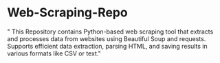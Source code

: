 # Web-Scraping-Repo
" This Repository contains Python-based web scraping tool that extracts and processes data from websites using Beautiful Soup and requests. Supports efficient data extraction, parsing HTML, and saving results in various formats like CSV or text."
